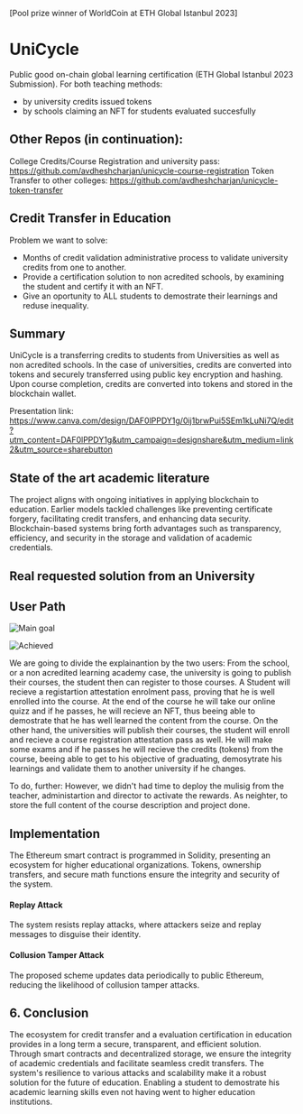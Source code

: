 [Pool prize winner of WorldCoin at ETH Global Istanbul 2023]

# UniCycle
Public good on-chain global learning certification (ETH Global Istanbul 2023 Submission).
For both teaching methods:
- by university credits issued tokens
- by schools claiming an NFT for students evaluated succesfully
  
## Other Repos (in continuation):
College Credits/Course Registration and university pass: https://github.com/avdheshcharjan/unicycle-course-registration
Token Transfer to other colleges: https://github.com/avdheshcharjan/unicycle-token-transfer
  
## Credit Transfer in Education

Problem we want to solve: 
- Months of credit validation administrative process to validate university credits from one to another.
- Provide a certification solution to non acredited schools, by examining the student and certify it with an NFT.
- Give an oportunity to ALL students to demostrate their learnings and reduse inequality.  


## Summary

UniCycle is a  transferring credits to students from Universities as well as non acredited schools. In the case of universities, credits are converted into tokens and securely transferred using public key encryption and hashing. Upon course completion, credits are converted into tokens and stored in the blockchain wallet.

Presentation link: https://www.canva.com/design/DAF0lPPDY1g/0ij1brwPui5SEm1kLuNi7Q/edit?utm_content=DAF0lPPDY1g&utm_campaign=designshare&utm_medium=link2&utm_source=sharebutton

## State of the art academic literature

The project aligns with ongoing initiatives in applying blockchain to education. Earlier models tackled challenges like preventing certificate forgery, facilitating credit transfers, and enhancing data security. Blockchain-based systems bring forth advantages such as transparency, efficiency, and security in the storage and validation of academic credentials.

## Real requested solution from an University 



## User Path

![Main goal](https://github.com/avdheshcharjan/UniCycle/assets/114303420/755e9369-5496-4752-9a38-586d9cb87d3e)

![Achieved](https://github.com/avdheshcharjan/UniCycle/assets/114303420/6af05c42-ff1b-4cc3-be19-9accd5f147df)

We are going to divide the explainantion by the two users:
From the school, or a non acredited learning academy case, the university is going to publish their courses, the student then can register to those courses. A Student will recieve a registartion attestation enrolment pass, proving that he is well enrolled into the course. At the end of the course he will take our online quizz and if he passes, he will recieve an NFT, thus beeing able to demostrate that he has well learned the content from the course.
On the other hand, the universities will publish their courses, the student will enroll and recieve a course registration attestation pass as well. He will make some exams and if he passes he will recieve the credits (tokens) from the course, beeing able to get to his objective of graduating, demosytrate his learnings and validate them to another university if he changes. 

To do, further:
However, we didn't had time to deploy the mulisig from the teacher, administartion and director to activate the rewards. As neighter, to store the full content of the course description and project done. 

## Implementation

The Ethereum smart contract is programmed in Solidity, presenting an ecosystem for higher educational organizations. Tokens, ownership transfers, and secure math functions ensure the integrity and security of the system.

#### Replay Attack

The system resists replay attacks, where attackers seize and replay messages to disguise their identity.

#### Collusion Tamper Attack

The proposed scheme updates data periodically to public Ethereum, reducing the likelihood of collusion tamper attacks.

## 6. Conclusion

The ecosystem for credit transfer and a evaluation certification in education provides in a long term a secure, transparent, and efficient solution. Through smart contracts and decentralized storage, we ensure the integrity of academic credentials and facilitate seamless credit transfers. The system's resilience to various attacks and scalability make it a robust solution for the future of education. Enabling a student to demostrate his academic learning skills even not having went to higher education institutions.  
